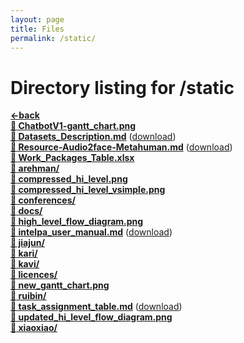 ```yaml
---
layout: page
title: Files
permalink: /static/
---
```


# Directory listing for /static
[**<-back**](/)  
[**:page_facing_up: ChatbotV1-gantt_chart.png**](ChatbotV1-gantt_chart.png)  
[**:page_facing_up: Datasets_Description.md**](Datasets_Description) ([download](Datasets_Description.md))  
[**:page_facing_up: Resource-Audio2face-Metahuman.md**](Resource-Audio2face-Metahuman) ([download](Resource-Audio2face-Metahuman.md))  
[**:page_facing_up: Work_Packages_Table.xlsx**](Work_Packages_Table.xlsx)  
[**:file_folder: arehman/**](/static/arehman)  
[**:page_facing_up: compressed_hi_level.png**](compressed_hi_level.png)  
[**:page_facing_up: compressed_hi_level_vsimple.png**](compressed_hi_level_vsimple.png)  
[**:file_folder: conferences/**](/static/conferences)  
[**:file_folder: docs/**](/static/docs)  
[**:page_facing_up: high_level_flow_diagram.png**](high_level_flow_diagram.png)  
[**:page_facing_up: intelpa_user_manual.md**](intelpa_user_manual) ([download](intelpa_user_manual.md))  
[**:file_folder: jiajun/**](/static/jiajun)  
[**:file_folder: kari/**](/static/kari)  
[**:file_folder: kavi/**](/static/kavi)  
[**:file_folder: licences/**](/static/licences)  
[**:page_facing_up: new_gantt_chart.png**](new_gantt_chart.png)  
[**:file_folder: ruibin/**](/static/ruibin)  
[**:page_facing_up: task_assignment_table.md**](task_assignment_table) ([download](task_assignment_table.md))  
[**:page_facing_up: updated_hi_level_flow_diagram.png**](updated_hi_level_flow_diagram.png)  
[**:file_folder: xiaoxiao/**](/static/xiaoxiao)  
